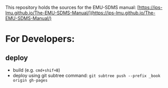 This repository holds the sources for the EMU-SDMS manual: [https://ips-lmu.github.io/The-EMU-SDMS-Manual/](https://ips-lmu.github.io/The-EMU-SDMS-Manual/)

# For Developers:

## deploy

- build (e.g. `cmd+shif+B`)
- deploy using git subtree command: `git subtree push --prefix _book origin gh-pages`
